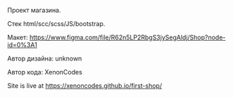 Проект магазина.  

Стек html/scc/scss/JS/bootstrap.  

Макет: https://www.figma.com/file/R62n5LP2RbgS3jySegAldj/Shop?node-id=0%3A1  

Автор дизайна: unknown  

Автор кода: XenonCodes

Site is live at https://xenoncodes.github.io/first-shop/
